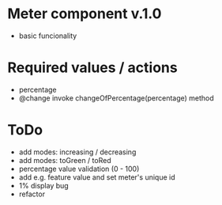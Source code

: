 # Meter component v.1.0
- basic funcionality

# Required values / actions
- percentage
- @change invoke changeOfPercentage(percentage) method

# ToDo
- add modes: increasing / decreasing
- add modes: toGreen / toRed
- percentage value validation (0 - 100)
- add e.g. feature value and set meter's unique id
- 1% display bug
- refactor